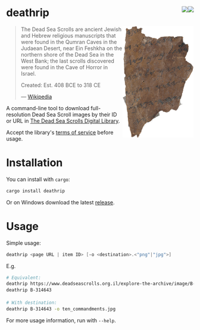 # deathrip [<img src="https://img.shields.io/crates/v/deathrip" align="right" />](https://crates.io/crates/deathrip) [<img src="https://img.shields.io/docsrs/deathrip" align="right" />](https://docs.rs/deathrip)

<a href="https://www.deadseascrolls.org.il/explore-the-archive/search#q=''+AND+script_type:'Paleo-Hebrew'"><img src="doc/b367578.png" height=300 align=right /></a>

> The Dead Sea Scrolls are ancient Jewish and Hebrew religious manuscripts that were found in the Qumran Caves in the Judaean Desert, near Ein Feshkha on the northern shore of the Dead Sea in the West Bank; the last scrolls discovered were found in the Cave of Horror in Israel.
> 
> Created: Est. 408 BCE to 318 CE
>
> &horbar; [Wikipedia](https://en.wikipedia.org/wiki/Dead_Sea_Scrolls)


A command-line tool to download full-resolution Dead Sea Scroll images by their ID or URL in [The Dead Sea Scrolls Digital Library](https://www.deadseascrolls.org.il/).

Accept the library's [terms of service](https://www.deadseascrolls.org.il/terms) before usage.

# Installation

You can install with `cargo`:
```bash
cargo install deathrip
```

Or on Windows download the latest [release](https://github.com/yehuthi/deathrip/releases).

# Usage
Simple usage:
```ps1
deathrip <page URL | item ID> [-o <destination>.<"png"|"jpg">]
```

E.g.
```bash
# Equivalent:
deathrip https://www.deadseascrolls.org.il/explore-the-archive/image/B-314643
deathrip B-314643

# With destination:
deathrip B-314643 -o ten_commandments.jpg
```

For more usage information, run with `--help`.

